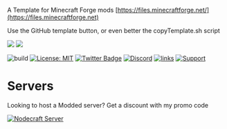 

A Template for Minecraft Forge mods [https://files.minecraftforge.net/](https://files.minecraftforge.net)


Use the GitHub template button, or even better the copyTemplate.sh script


[![](http://cf.way2muchnoise.eu/448470.svg)](https://www.curseforge.com/minecraft/mc-mods/fix-my-minecart) 
[![](http://cf.way2muchnoise.eu/versions/448470.svg)](https://www.curseforge.com/minecraft/mc-mods/fix-my-minecart)


![build](https://github.com/Lothrazar/FixedMinecarts/workflows/build/badge.svg)
[![License: MIT](https://img.shields.io/badge/License-MIT-green.svg)](https://opensource.org/licenses/MIT)
[![Twitter Badge](https://img.shields.io/badge/contact-twitter-blue.svg)](https://twitter.com/lothrazar)
[![Discord](https://img.shields.io/discord/749302798797242449.svg?label=&logo=discord&logoColor=ffffff&color=7389D8&labelColor=6A7EC2)](https://discord.gg/uWZ3jf56fV)
[![links](https://img.shields.io/badge/more-links-ff69b4.svg)](https://allmylinks.com/lothrazar)
[![Support](https://img.shields.io/badge/Patreon-Support-orange.svg?logo=Patreon)](https://www.patreon.com/Lothrazar)



# Servers

Looking to host a Modded server? Get a discount with my promo code


[![Nodecraft Server](https://nodecraft.com/assets/images/partners/loth/mashup.png)](https://nodecraft.com/r/loth)